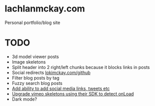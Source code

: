 # lachlanmckay.com

Personal portfolio/blog site

# TODO

- 3d model viewer posts
- Image skeletons
- Split header into 2 right/left chunks because it blocks links in posts
- Social redirects [lokimckay.com/github](lokimckay.com/github)
- Filter blog posts by tag
- Fuzzy search blog posts
- [Add ability to add social media links, tweets etc](https://github.com/saurabhnemade/react-twitter-embed)
- [Upgrade vimeo skeletons using their SDK to detect onLoad](https://developer.vimeo.com/player/sdk/basics)
- Dark mode?
